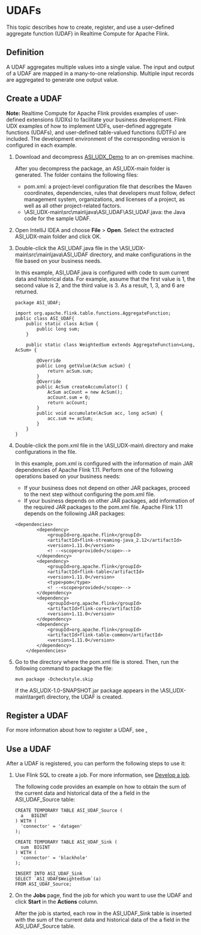 # UDAFs

This topic describes how to create, register, and use a user-defined aggregate function \(UDAF\) in Realtime Compute for Apache Flink.

## Definition

A UDAF aggregates multiple values into a single value. The input and output of a UDAF are mapped in a many-to-one relationship. Multiple input records are aggregated to generate one output value.

## Create a UDAF

**Note:** Realtime Compute for Apache Flink provides examples of user-defined extensions \(UDXs\) to facilitate your business development. Flink UDX examples of how to implement UDFs, user-defined aggregate functions \(UDAFs\), and user-defined table-valued functions \(UDTFs\) are included. The development environment of the corresponding version is configured in each example.

1.  Download and decompress [ASI\_UDX\_Demo](https://github.com/RealtimeCompute/ASI_UDX) to an on-premises machine.

    After you decompress the package, an ASI\_UDX-main folder is generated. The folder contains the following files:

    -   pom.xml: a project-level configuration file that describes the Maven coordinates, dependencies, rules that developers must follow, defect management system, organizations, and licenses of a project, as well as all other project-related factors.
    -   \\ASI\_UDX-main\\src\\main\\java\\ASI\_UDAF\\ASI\_UDAF.java: the Java code for the sample UDAF.
2.  Open IntelliJ IDEA and choose **File** \> **Open**. Select the extracted ASI\_UDX-main folder and click OK.
3.  Double-click the ASI\_UDAF.java file in the \\ASI\_UDX-main\\src\\main\\java\\ASI\_UDAF directory, and make configurations in the file based on your business needs.

    In this example, ASI\_UDAF.java is configured with code to sum current data and historical data. For example, assume that the first value is 1, the second value is 2, and the third value is 3. As a result, 1, 3, and 6 are returned.

    ```
    package ASI_UDAF;
    
    import org.apache.flink.table.functions.AggregateFunction;
    public class ASI_UDAF{
        public static class AcSum {
            public long sum;
        }
    
        public static class WeightedSum extends AggregateFunction<Long, AcSum> {
    
            @Override
            public Long getValue(AcSum acSum) {
                return acSum.sum;
            }
            @Override
            public AcSum createAccumulator() {
                AcSum acCount = new AcSum();
                acCount.sum = 0;
                return acCount;
            }
            public void accumulate(AcSum acc, long acSum) {
                acc.sum += acSum;
            }
        }
    }
    ```

4.  Double-click the pom.xml file in the \\ASI\_UDX-main\\ directory and make configurations in the file.

    In this example, pom.xml is configured with the information of main JAR dependencies of Apache Flink 1.11. Perform one of the following operations based on your business needs:

    -   If your business does not depend on other JAR packages, proceed to the next step without configuring the pom.xml file.
    -   If your business depends on other JAR packages, add information of the required JAR packages to the pom.xml file.
    Apache Flink 1.11 depends on the following JAR packages:

    ```
    <dependencies>
            <dependency>
                <groupId>org.apache.flink</groupId>
                <artifactId>flink-streaming-java_2.12</artifactId>
                <version>1.11.0</version>
                <! --<scope>provided</scope>-->
            </dependency>
            <dependency>
                <groupId>org.apache.flink</groupId>
                <artifactId>flink-table</artifactId>
                <version>1.11.0</version>
                <type>pom</type>
                <! --<scope>provided</scope>-->
            </dependency>
            <dependency>
                <groupId>org.apache.flink</groupId>
                <artifactId>flink-core</artifactId>
                <version>1.11.0</version>
            </dependency>
            <dependency>
                <groupId>org.apache.flink</groupId>
                <artifactId>flink-table-common</artifactId>
                <version>1.11.0</version>
            </dependency>
        </dependencies>
    ```

5.  Go to the directory where the pom.xml file is stored. Then, run the following command to package the file:

    ```
    mvn package -Dcheckstyle.skip
    ```

    If the ASI\_UDX-1.0-SNAPSHOT.jar package appears in the \\ASI\_UDX-main\\target\\ directory, the UDAF is created.


## Register a UDAF

For more information about how to register a UDAF, see [.]()

## Use a UDAF

After a UDAF is registered, you can perform the following steps to use it:

1.  Use Flink SQL to create a job. For more information, see [Develop a job]().

    The following code provides an example on how to obtain the sum of the current data and historical data of the a field in the ASI\_UDAF\_Source table:

    ```
    CREATE TEMPORARY TABLE ASI_UDAF_Source (
      a   BIGINT
    ) WITH (
      'connector' = 'datagen'
    );
    
    CREATE TEMPORARY TABLE ASI_UDAF_Sink (
      sum  BIGINT
    ) WITH (
      'connector' = 'blackhole'
    );
    
    INSERT INTO ASI_UDAF_Sink
    SELECT `ASI_UDAF$WeightedSum`(a)
    FROM ASI_UDAF_Source;
    ```

2.  On the **Jobs** page, find the job for which you want to use the UDAF and click **Start** in the **Actions** column.

    After the job is started, each row in the ASI\_UDAF\_Sink table is inserted with the sum of the current data and historical data of the a field in the ASI\_UDAF\_Source table.


